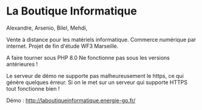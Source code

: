 # La Boutique Informatique
Alexandre, Arsenio, Bilel, Mehdi, 

Vente à distance pour les matériels informatique. Commerce numérique par internet.
Projet de fin d'étude WF3 Marseille.

A faire tourner sous PHP 8.0 
Ne fonctionne pas sous les versions antérieures !

Le serveur de démo ne supporte pas malheureusement le https, ce qui génère quelques érreur.
Si on le met sur un serveur qui supporte HTTPS tout fonctionne bien !

Démo : http://laboutiqueinformatique.energie-go.fr/
